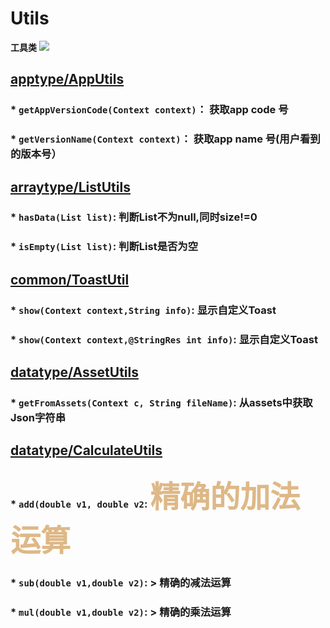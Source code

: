 # Utils
**工具类**
[![](https://jitpack.io/v/UamaHZ/Utils.svg)](https://jitpack.io/#UamaHZ/Utils)

## [apptype/AppUtils](https://github.com/UamaHZ/Utils/blob/master/uamautils/src/main/java/com/lvman/uamautil/apptype/AppUtils.java)
### * `getAppVersionCode(Context context)`： 获取app code 号
### * `getVersionName(Context context)`： 获取app name 号(用户看到的版本号）

## [arraytype/ListUtils](https://github.com/UamaHZ/Utils/blob/master/uamautils/src/main/java/com/lvman/uamautil/arraytype/ListUtils.java)
### * `hasData(List list)`: 判断List不为null,同时size!=0
### * `isEmpty(List list)`: 判断List是否为空

## [common/ToastUtil](https://github.com/UamaHZ/Utils/blob/master/uamautils/src/main/java/com/lvman/uamautil/common/ToastUtil.java)
### * `show(Context context,String info)`: 显示自定义Toast
### * `show(Context context,@StringRes int info)`: 显示自定义Toast

## [datatype/AssetUtils](https://github.com/UamaHZ/Utils/blob/master/uamautils/src/main/java/com/lvman/uamautil/datatype/AssetUtils.java)
### * `getFromAssets(Context c, String fileName)`: 从assets中获取Json字符串

## [datatype/CalculateUtils](https://github.com/UamaHZ/Utils/blob/master/uamautils/src/main/java/com/lvman/uamautil/datatype/CalculateUtils.java)
### * `add(double v1, double v2`: <font color=#DEB887 size=72> 精确的加法运算</font>
### * `sub(double v1,double v2)`:   > 精确的减法运算
### * `mul(double v1,double v2)`:   > 精确的乘法运算
